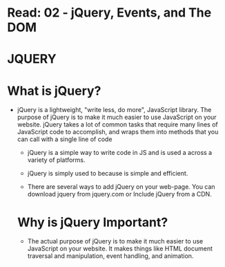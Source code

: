 # Read: 02 - jQuery, Events, and The DOM

# JQUERY

# What is jQuery?

- jQuery is a lightweight, "write less, do more", JavaScript library. The purpose of jQuery is to make it much easier to use JavaScript on your website. jQuery takes a lot of common tasks that require many lines of JavaScript code to accomplish, and wraps them into methods that you can call with a single line of code

  - jQuery is a simple way to write code in JS and is used a across a variety of platforms.

  -  jQuery is simply used to because is simple and efficient.

  - There are several ways to add jQuery on your web-page. You can download jquery from jquery.com or Include jQuery from a CDN.

  # Why is jQuery Important?

  - The actual purpose of jQuery is to make it much easier to use JavaScript on your website. It makes things like HTML document traversal and manipulation, event handling, and animation. 